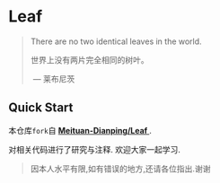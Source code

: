 # Leaf

> There are no two identical leaves in the world.
>
> 世界上没有两片完全相同的树叶。
>
> ​								— 莱布尼茨

## Quick Start

本仓库`fork`自 **[ Meituan-Dianping/Leaf ](https://github.com/Meituan-Dianping/Leaf )** . 

对相关代码进行了研究与注释. 欢迎大家一起学习. 

> 因本人水平有限,如有错误的地方,还请各位指出.谢谢


 